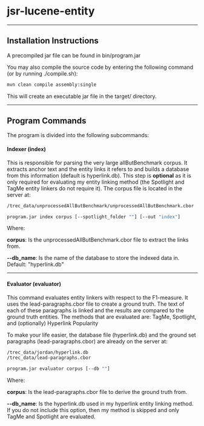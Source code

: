 # jsr-lucene-entity
___
## Installation Instructions
A precompiled jar file can be found in bin/program.jar

You may also compile the source code by entering the following command (or by running ./compile.sh):

```bash
mvn clean compile assembly:single
```

This will create an executable jar file in the target/ directory.
___
## Program Commands
The program is divided into the following subcommands:


#### Indexer (index)
This is responsible for parsing the very large allButBenchmark corpus. It extracts anchor text and the entity links it refers to and builds a database from this information (default is hyperlink.db). This step is **optional** as it is only required for evaluating my entity linking method (the Spotlight and TagMe entity linkers do not require it). The corpus file is located in the server at:

```bash
/trec_data/unprocessedAllButBenchmark/unprocessedAllButBenchmark.cbor
```

```bash
program.jar index corpus [--spotlight_folder ""] [--out "index"]
```
Where:

**corpus**: Is the unprocessedAllButBenchmark.cbor file to extract the links from.

**--db_name**: Is the name of the database to store the indexed data in. Default: "hyperlink.db"

___

#### Evaluator (evaluator)
This command evaluates entity linkers with respect to the F1-measure. It uses the lead-paragraphs.cbor file to create a ground truth. The text of each of these paragraphs is linked and the results are compared to the ground truth entities. 
The methods that are evaluated are: TagMe, Spotlight, and (optionally) Hyperlink Popularity

To make your life easier, the database file (hyperlink.db) and the ground set paragraphs (lead-paragraphs.cbor) are already on the server at:
```bash
/trec_data/jordan/hyperlink.db
/trec_data/lead-paragraphs.cbor
```

```bash
program.jar evaluator corpus [--db ""]
```
Where:

**corpus**: Is the lead-paragraphs.cbor file to derive the ground truth from.

**--db_name**: Is the hyperlink.db used in my hyperlink entity linking method. If you do not include this option, then my method is skipped and only TagMe and Spotlight are evaluated.
